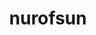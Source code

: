 ---
title: nurofsun
github: https://github.com/nurofsun
mode: light
transition: 1s
score: 76.3
archetype:
- Code
- Minimalistic
---